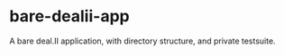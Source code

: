 bare-dealii-app
===============

A bare deal.II application, with directory structure, and private testsuite.
